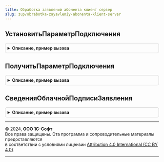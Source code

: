 ```yaml
---
title: Обработка заявлений абонента клиент сервер
slug: zup/obrabotka-zayavleniy-abonenta-klient-server
---
```



## УстановитьПараметрПодключения
<details style="margin: 1em 0; padding: 0.5em; border: 1px solid #ccc; border-radius: 6px;">

<summary style="font-weight: bold; cursor: pointer;">Описание, пример вызова</summary>

```bsl

// Устанавливает значение параметра облачной подписи в заявление по его виду
//
// Параметры:
//	ОбъектДокумента	- ДокументОбъект.ЗаявлениеАбонентаСпецоператораСвязи
//	ВидПараметра 	- ПеречислениеСсылка.ПараметрыПодключенияКОблачнойПодписи, Строка
//	ТекущееЗначение	- Строка, Булево, СправочникСсылка.УчетныеЗаписиDSS
//
// Возвращаемое значение:
//	Строка, Булево, СправочникСсылка.УчетныеЗаписиDSS
//
Процедура УстановитьПараметрПодключения(ОбъектДокумента, ВидПараметра, ТекущееЗначение) Экспорт
```

Пример вызова
```bsl
ОбработкаЗаявленийАбонентаКлиентСервер.УстановитьПараметрПодключения(ОбъектДокумента, ВидПараметра, ТекущееЗначение) 
```
</details>

## ПолучитьПараметрПодключения
<details style="margin: 1em 0; padding: 0.5em; border: 1px solid #ccc; border-radius: 6px;">

<summary style="font-weight: bold; cursor: pointer;">Описание, пример вызова</summary>

```bsl

// Возвращает установленое значение параметра облачной подписи в заявление по его виду
//
// Параметры:
//	ОбъектДокумента - ДокументОбъект.ЗаявлениеАбонентаСпецоператораСвязи, ДокументСсылка.ЗаявлениеАбонентаСпецоператораСвязи
//	ВидПараметра 	- ПеречислениеСсылка.ПараметрыПодключенияКОблачнойПодписи, Строка
//
// Возвращаемое значение:
//	Строка, Булево, СправочникСсылка.УчетныеЗаписиDSS
//
Функция ПолучитьПараметрПодключения(ОбъектДокумента, ВидПараметра) Экспорт
```

Пример вызова
```bsl
Результат = ОбработкаЗаявленийАбонентаКлиентСервер.ПолучитьПараметрПодключения(ОбъектДокумента, ВидПараметра) 
```
</details>

## СведенияОблачнойПодписиЗаявления
<details style="margin: 1em 0; padding: 0.5em; border: 1px solid #ccc; border-radius: 6px;">

<summary style="font-weight: bold; cursor: pointer;">Описание, пример вызова</summary>

```bsl

// Формирует структуру для хранения информации об используемой облачной подписи в заявлениях.
//
// Параметры:
//	ОбъектДокумента - ДокументСсылка.ЗаявлениеАбонентаСпецоператораСвязи, Структура, ДанныеФормыСтруктура
//
// Возвращаемое значение:
//	Структура
//
Функция СведенияОблачнойПодписиЗаявления(ОбъектДокумента = Неопределено) Экспорт
```

Пример вызова
```bsl
Результат = ОбработкаЗаявленийАбонентаКлиентСервер.СведенияОблачнойПодписиЗаявления(ОбъектДокумента);
```
</details>

---

© 2024, **ООО 1С-Софт**  
Все права защищены. Эта программа и сопроводительные материалы предоставляются  
в соответствии с условиями лицензии [Attribution 4.0 International (CC BY 4.0)](https://creativecommons.org/licenses/by/4.0/legalcode).

---
